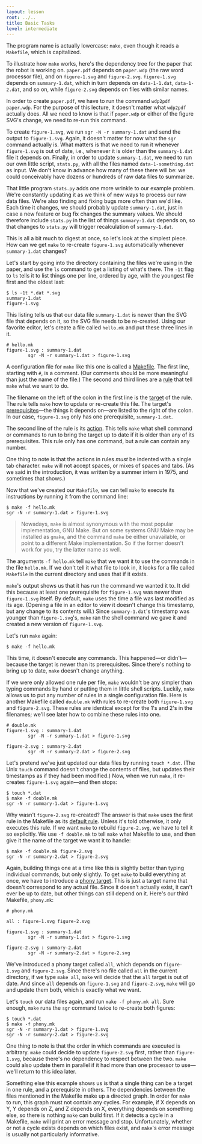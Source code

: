 ```yaml
---
layout: lesson
root: ../..
title: Basic Tasks
level: intermediate
---
```

The program name is actually lowercase: `make`, even though it reads a
`Makefile`, which is capitalized.

To illustrate how `make` works, here's the dependency tree for the paper that the robot is working on.
`paper.pdf` depends on `paper.wdp` (the raw word processor file),
and on `figure-1.svg` and `figure-2.svg`.
`figure-1.svg` depends on `summary-1.dat`,
which in turn depends on `data-1-1.dat`, `data-1-2.dat`, and so on,
while `figure-2.svg` depends on files with similar names.

In order to create `paper.pdf`, we have to run the command `wdp2pdf paper.wdp`.
For the purpose of this lecture, it doesn't matter what `wdp2pdf` actually does.
All we need to know is that if `paper.wdp` or either of the figure SVG's change, we need to re-run this command.

To create `figure-1.svg`, we run `sgr -N -r summary-1.dat` and send the output to `figure-1.svg`.
Again, it doesn't matter for now what the `sgr` command actually is.
What matters is that we need to run it whenever `figure-1.svg` is out of date,
i.e., whenever it is older than the `summary-1.dat` file it depends on.
Finally, in order to update `summary-1.dat`, we need to run our own little script, `stats.py`,
with all the files named `data-1-something.dat` as input.
We don't know in advance how many of these there will be: we could conceivably have dozens or hundreds of raw data files to summarize.

That little program `stats.py` adds one more wrinkle to our example problem.
We're constantly updating it as we think of new ways to process our raw data files.
We're also finding and fixing bugs more often than we'd like.
Each time it changes, we should probably update `summary-1.dat`,
just in case a new feature or bug fix changes the summary values.
We should therefore include `stats.py` in the list of things `summary-1.dat` depends on,
so that changes to `stats.py` will trigger recalculation of `summary-1.dat`.

This is all a bit much to digest at once, so let's look at the simplest piece.
How can we get `make` to re-create `figure-1.svg` automatically whenever `summary-1.dat` changes?

Let's start by going into the directory containing the files we're using in the paper,
and use the `ls` command to get a listing of what's there.
The `-1t` flag to `ls` tells it to list things one per line, ordered by age, with the youngest file first and the oldest last:

    $ ls -1t *.dat *.svg
    summary-1.dat
    figure-1.svg

This listing tells us that our data file `summary-1.dat` is newer than the SVG file that depends on it,
so the SVG file needs to be re-created.
Using our favorite editor, let's create a file called `hello.mk` and put these three lines in it.

    # hello.mk
    figure-1.svg : summary-1.dat
            sgr -N -r summary-1.dat > figure-1.svg 

A configuration file for `make` like this one is called a [Makefile](../../gloss.html#makefile).
The first line, starting with `#`, is a comment.
(Our comments should be more meaningful than just the name of the file.)
The second and third lines are a [rule](../../gloss.html#rule) that tell `make` what we want to do.

The filename on the left of the colon in the first line is the [target](../../gloss.html#target) of the rule.
The rule tells `make` how to update or re-create this file.
The target's [prerequisites](../../gloss.html#prerequisite)&mdash;the things it depends on&mdash;are listed to the right of the colon.
In our case, `figure-1.svg` only has one prerequisite, `summary-1.dat`.

The second line of the rule is its [action](../../gloss.html#action).
This tells `make` what shell command or commands to run to bring the target up to date if it is older than any of its prerequisites.
This rule only has one command, but a rule can contain any number.

One thing to note is that the actions in rules *must* be indented with a single tab character.
`make` will not accept spaces, or mixes of spaces and tabs.
(As we said in the introduction, it was written by a summer intern in 1975, and sometimes that shows.)

Now that we've created our `Makefile`, we can tell `make` to execute its
instructions by running it from the command line:

    $ make -f hello.mk
    sgr -N -r summary-1.dat > figure-1.svg

> Nowadays, `make` is almost synonymous with the most popular implementation, GNU Make.
> But on some systems GNU Make may be installed as `gmake`, and the command
> `make` be either unavailable, or point to a different Make implementation.
> So if the former doesn't work for you, try the latter name as well.

The arguments `-f hello.mk` tell `make` that we want it to use the commands in the file `hello.mk`.
If we don't tell it what file to look in,
it looks for a file called `Makefile` in the current directory and uses that if it exists.

`make`'s output shows us that it has run the command we wanted it to.
It did this because at least one prerequisite for `figure-1.svg` was newer than `figure-1.svg` itself.
By default, `make` uses the time a file was last modified as its age.
(Opening a file in an editor to view it doesn't change this timestamp, but any change to its contents will.)
Since `summary-1.dat`'s timestamp was younger than `figure-1.svg`'s,
`make` ran the shell command we gave it and created a new version of `figure-1.svg`.

Let's run `make` again:

    $ make -f hello.mk

This time, it doesn't execute any commands.
This happened&mdash;or didn't&mdash;because the target is newer than its prerequisites.
Since there's nothing to bring up to date, `make` doesn't change anything.

If we were only allowed one rule per file,
`make` wouldn't be any simpler than typing commands by hand or putting them in little shell scripts.
Luckily, `make` allows us to put any number of rules in a single configuration file.
Here is another Makefile called `double.mk` with rules to re-create
both `figure-1.svg` and `figure-2.svg`.
These rules are identical except for the 1's and 2's in the filenames; we'll see later how to combine these rules into one.

    # double.mk
    figure-1.svg : summary-1.dat
            sgr -N -r summary-1.dat > figure-1.svg

    figure-2.svg : summary-2.dat
            sgr -N -r summary-2.dat > figure-2.svg

Let's pretend we've just updated our data files by running `touch *.dat`.
(The Unix `touch` command doesn't change the contents of files, but updates their timestamps as if they had been modified.)
Now, when we run `make`, it re-creates `figure-1.svg` again&mdash;and then stops:

    $ touch *.dat
    $ make -f double.mk
    sgr -N -r summary-1.dat > figure-1.svg

Why wasn't `figure-2.svg` re-created?
The answer is that `make` uses the first rule in the Makefile as its [default rule](../../gloss.html#default-rule).
Unless it's told otherwise, it only executes this rule.
If we want `make` to rebuild `figure-2.svg`, we have to tell it so explicitly.
We use `-f double.mk` to tell `make` what Makefile to use,
and then give it the name of the target we want it to handle:

    $ make -f double.mk figure-2.svg
    sgr -N -r summary-2.dat > figure-2.svg

Again, building things one at a time like this is slightly better than typing individual commands, but only slightly.
To get `make` to build everything at once, we have to introduce a [phony target](../../gloss.html#phony-target).
This is just a target name that doesn't correspond to any actual file.
Since it doesn't actually exist, it can't ever be up to date, but other things can still depend on it.
Here's our third Makefile, `phony.mk`:

    # phony.mk

    all : figure-1.svg figure-2.svg

    figure-1.svg : summary-1.dat
            sgr -N -r summary-1.dat > figure-1.svg

    figure-2.svg : summary-2.dat
            sgr -N -r summary-2.dat > figure-2.svg

We've introduced a phony target called `all`, which depends on `figure-1.svg` and `figure-2.svg`.
Since there's no file called `all` in the current directory,
if we type `make all`,
`make` will decide that the `all` target is out of date.
And since `all` depends on `figure-1.svg` and `figure-2.svg`,
`make` will go and update them both, which is exactly what we want.

Let's `touch` our data files again, and run `make -f phony.mk all`.
Sure enough, `make` runs the `sgr` command twice to re-create both figures:

    $ touch *.dat
    $ make -f phony.mk
    sgr -N -r summary-1.dat > figure-1.svg
    sgr -N -r summary-2.dat > figure-2.svg

One thing to note is that the order in which commands are executed is arbitrary.
`make` could decide to update `figure-2.svg` first, rather than `figure-1.svg`,
because there's no dependency to respect between the two.
`make` could also update them in parallel if it had more than one processor to use&mdash;we'll return to this idea later.

Something else this example shows us is that a single thing can be a target in one rule, and a prerequisite in others.
The dependencies between the files mentioned in the Makefile make up a directed graph.
In order for `make` to run, this graph must not contain any cycles.
For example, if X depends on Y, Y depends on Z, and Z depends on X,
everything depends on something else, so there is nothing `make` can build first.
If it detects a cycle in a Makefile, `make` will print an error message and stop.
Unfortunately, whether or not a cycle exists depends on which files exist,
and `make`'s error message is usually not particularly informative.
